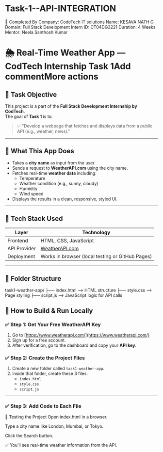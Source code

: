 # Task-1--API-INTEGRATION

🙌 Completed By
Company: CodeTech IT solutions
Name: KESAVA NATH G
Domain: Full Stack Development
Intern ID: CT04DG3221
Duration: 4 Weeks
Mentor:  Neela Santhosh Kumar 

# 🌦️ Real-Time Weather App — CodTech Internship Task 1Add commentMore actions

## 📌 Task Objective

This project is a part of the **Full Stack Development Internship by CodTech**.  
The goal of **Task 1** is to:

> ✅ "Develop a webpage that fetches and displays data from a public API (e.g., weather, news)."

---

## 🧠 What This App Does

- Takes a **city name** as input from the user.
- Sends a request to **WeatherAPI.com** using the city name.
- Fetches real-time **weather data** including:
  - Temperature
  - Weather condition (e.g., sunny, cloudy)
  - Humidity
  - Wind speed
- Displays the results in a clean, responsive, styled UI.

---

## 🔧 Tech Stack Used

| Layer         | Technology         |
|---------------|--------------------|
| Frontend      | HTML, CSS, JavaScript |
| API Provider  | [WeatherAPI.com](https://www.weatherapi.com/) |
| Deployment    | Works in browser (local testing or GitHub Pages) |

---

## 📂 Folder Structure
task1-weather-app/
├── index.html --> HTML structure
├── style.css --> Page styling
├── script.js --> JavaScript logic for API calls


## 🚀 How to Build & Run Locally

### ✅ Step 1: Get Your Free WeatherAPI Key

1. Go to [https://www.weatherapi.com/](https://www.weatherapi.com/)
2. Sign up for a free account.
3. After verification, go to the dashboard and copy your **API key**.

### ✅ Step 2: Create the Project Files

1. Create a new folder called `task1-weather-app`.
2. Inside that folder, create these 3 files:
   - `index.html`
   - `style.css`
   - `script.js`

---

### ✅ Step 3: Add Code to Each File

🧪 Testing the Project
Open index.html in a browser.

Type a city name like London, Mumbai, or Tokyo.

Click the Search button.

✅ You’ll see real-time weather information from the API.


